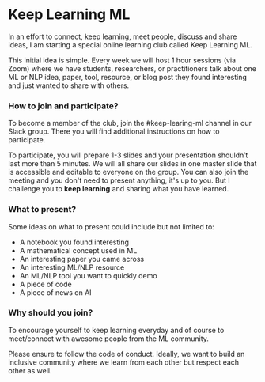 # Keep Learning ML

In an effort to connect, keep learning, meet people, discuss and share ideas, I am starting a special online learning club called Keep Learning ML. 

This initial idea is simple. Every week we will host 1 hour sessions (via Zoom) where we have students, researchers, or practitioners talk about one ML or NLP idea, paper, tool, resource, or blog post they found interesting and just wanted to share with others. 

### How to join and participate?

To become a member of the club, join the #keep-learing-ml channel in our Slack group. There you will find additional instructions on how to participate. 

To participate, you will prepare 1-3 slides and your presentation shouldn’t last more than 5 minutes. We will all share our slides in one master slide that is accessible and editable to everyone on the group. You can also join the meeting and you don't need to present anything, it's up to you. But I challenge you to **keep learning** and sharing what you have learned.  

### What to present?

Some ideas on what to present could include but not limited to:
- A notebook you found interesting
- A mathematical concept used in ML
- An interesting paper you came across
- An interesting ML/NLP resource
- An ML/NLP tool you want to quickly demo
- A piece of code
- A piece of news on AI

### Why should you join? 

To encourage yourself to keep learning everyday and of course to meet/connect with awesome people from the ML community.

Please ensure to follow the code of conduct. Ideally, we want to build an inclusive community where we learn from each other but respect each other as well.






